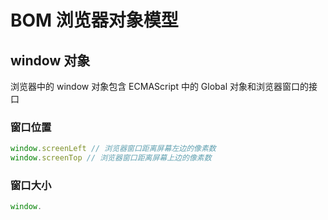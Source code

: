 # BOM 浏览器对象模型

## window 对象

浏览器中的 window 对象包含 ECMAScript 中的 Global 对象和浏览器窗口的接口

### 窗口位置

```javascript
window.screenLeft // 浏览器窗口距离屏幕左边的像素数
window.screenTop // 浏览器窗口距离屏幕上边的像素数
```

### 窗口大小

```javascript
window.
```


